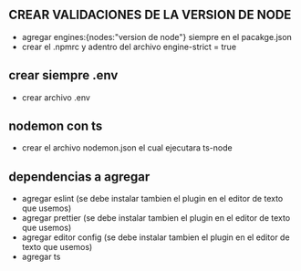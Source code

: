 ## CREAR VALIDACIONES DE LA VERSION DE NODE
- agregar engines:{nodes:"version de node"} siempre en el pacakge.json
- crear el .npmrc y adentro del archivo engine-strict = true

## crear siempre .env
- crear archivo .env


## nodemon con ts
- crear el archivo nodemon.json el cual ejecutara ts-node

## dependencias a agregar 
- agregar eslint (se debe instalar tambien el plugin en el editor de texto que usemos)
- agregar prettier (se debe instalar tambien el plugin en el editor de texto que usemos)
- agregar editor config (se debe instalar tambien el plugin en el editor de texto que usemos)
- agregar ts